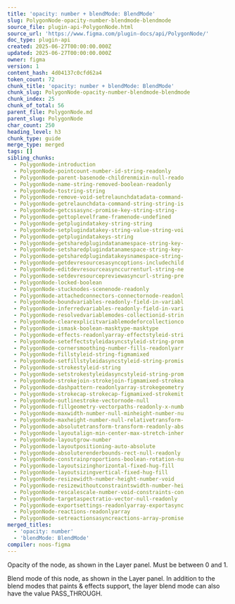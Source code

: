```yaml
---
title: 'opacity: number + blendMode: BlendMode'
slug: PolygonNode-opacity-number-blendmode-blendmode
source_file: plugin-api-PolygonNode.html
source_url: 'https://www.figma.com/plugin-docs/api/PolygonNode/'
doc_type: plugin-api
created: 2025-06-27T00:00:00.000Z
updated: 2025-06-27T00:00:00.000Z
owner: figma
version: 1
content_hash: 4d04137c0cfd62a4
token_count: 72
chunk_title: 'opacity: number + blendMode: BlendMode'
chunk_slug: PolygonNode-opacity-number-blendmode-blendmode
chunk_index: 25
chunk_of_total: 56
parent_file: PolygonNode.md
parent_slug: PolygonNode
char_count: 250
heading_level: h3
chunk_type: guide
merge_type: merged
tags: []
sibling_chunks:
  - PolygonNode-introduction
  - PolygonNode-pointcount-number-id-string-readonly
  - PolygonNode-parent-basenode-childrenmixin-null-reado
  - PolygonNode-name-string-removed-boolean-readonly
  - PolygonNode-tostring-string
  - PolygonNode-remove-void-setrelaunchdatadata-command-
  - PolygonNode-getrelaunchdata-command-string-string-is
  - PolygonNode-getcssasync-promise-key-string-string-
  - PolygonNode-gettoplevelframe-framenode-undefined
  - PolygonNode-getplugindatakey-string-string
  - PolygonNode-setplugindatakey-string-value-string-voi
  - PolygonNode-getplugindatakeys-string
  - PolygonNode-getsharedplugindatanamespace-string-key-
  - PolygonNode-setsharedplugindatanamespace-string-key-
  - PolygonNode-getsharedplugindatakeysnamespace-string-
  - PolygonNode-getdevresourcesasyncoptions-includechild
  - PolygonNode-editdevresourceasynccurrenturl-string-ne
  - PolygonNode-setdevresourcepreviewasyncurl-string-pre
  - PolygonNode-locked-boolean
  - PolygonNode-stucknodes-scenenode-readonly
  - PolygonNode-attachedconnectors-connectornode-readonl
  - PolygonNode-boundvariables-readonly-field-in-variabl
  - PolygonNode-inferredvariables-readonly-field-in-vari
  - PolygonNode-resolvedvariablemodes-collectionid-strin
  - PolygonNode-clearexplicitvariablemodeforcollectionco
  - PolygonNode-ismask-boolean-masktype-masktype
  - PolygonNode-effects-readonlyarray-effectstyleid-stri
  - PolygonNode-seteffectstyleidasyncstyleid-string-prom
  - PolygonNode-cornersmoothing-number-fills-readonlyarr
  - PolygonNode-fillstyleid-string-figmamixed
  - PolygonNode-setfillstyleidasyncstyleid-string-promis
  - PolygonNode-strokestyleid-string
  - PolygonNode-setstrokestyleidasyncstyleid-string-prom
  - PolygonNode-strokejoin-strokejoin-figmamixed-strokea
  - PolygonNode-dashpattern-readonlyarray-strokegeometry
  - PolygonNode-strokecap-strokecap-figmamixed-strokemit
  - PolygonNode-outlinestroke-vectornode-null
  - PolygonNode-fillgeometry-vectorpaths-readonly-x-numb
  - PolygonNode-maxwidth-number-null-minheight-number-nu
  - PolygonNode-maxheight-number-null-relativetransform-
  - PolygonNode-absolutetransform-transform-readonly-abs
  - PolygonNode-layoutalign-min-center-max-stretch-inher
  - PolygonNode-layoutgrow-number
  - PolygonNode-layoutpositioning-auto-absolute
  - PolygonNode-absoluterenderbounds-rect-null-readonly
  - PolygonNode-constrainproportions-boolean-rotation-nu
  - PolygonNode-layoutsizinghorizontal-fixed-hug-fill
  - PolygonNode-layoutsizingvertical-fixed-hug-fill
  - PolygonNode-resizewidth-number-height-number-void
  - PolygonNode-resizewithoutconstraintswidth-number-hei
  - PolygonNode-rescalescale-number-void-constraints-con
  - PolygonNode-targetaspectratio-vector-null-readonly
  - PolygonNode-exportsettings-readonlyarray-exportasync
  - PolygonNode-reactions-readonlyarray
  - PolygonNode-setreactionsasyncreactions-array-promise
merged_titles:
  - 'opacity: number'
  - 'blendMode: BlendMode'
compiler: noos-figma
---
```


Opacity of the node, as shown in the Layer panel. Must be between 0 and 1.

Blend mode of this node, as shown in the Layer panel. In addition to the blend modes that paints & effects support, the layer blend mode can also have the value PASS_THROUGH.
